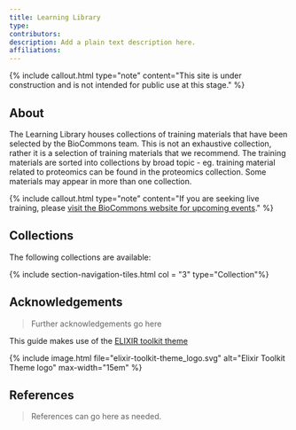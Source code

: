 ```yaml
---
title: Learning Library
type: 
contributors: 
description: Add a plain text description here.
affiliations: 
---
```

{% include callout.html type="note" content="This site is under construction and is not intended for public use at this stage." %}

## About 

The Learning Library houses collections of training materials that have been selected by the BioCommons team. This is not an exhaustive collection, rather it is a selection of training materials that we recommend.
The training materials are sorted into collections by broad topic - eg. training material related to proteomics can be found in the proteomics collection. Some materials may appear in more than one collection.

{% include callout.html type="note" content="If you are seeking live training, please [visit the BioCommons website for upcoming events](https://www.biocommons.org.au/webinars-workshops)." %}


## Collections

The following collections are available:

{% include section-navigation-tiles.html col = "3" type="Collection"%}


## Acknowledgements

> Further acknowledgements go here

This guide makes use of the [ELIXIR toolkit theme](https://github.com/ELIXIR-Belgium/elixir-toolkit-theme)

{% include image.html file="elixir-toolkit-theme_logo.svg" alt="Elixir Toolkit Theme logo" max-width="15em" %}

## References

> References can go here as needed.
 
